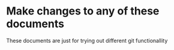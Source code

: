 # Make changes to any of these documents

These documents are just for trying out different git functionallity
